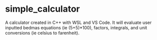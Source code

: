 # simple_calculator
A calculator created in C++ with WSL and VS Code. It will evaluate user inputted bedmas equations (ie (5+5)*100), factors, integrals, and unit conversions (ie celsius to farenheit).
